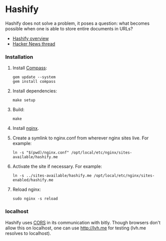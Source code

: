 # Hashify

Hashify does not solve a problem, it poses a question: what becomes possible
when one is able to store entire documents in URLs?

  - [Hashify overview](http://bit.ly/dXYxGU)
  - [Hacker News thread](http://news.ycombinator.com/item?id=2464213)


### Installation

1.  Install [Compass](http://compass-style.org/):

        gem update --system
        gem install compass

2.  Install dependencies:

        make setup

3.  Build:

        make

4.  Install [nginx](http://nginx.com/).

5.  Create a symlink to nginx.conf from wherever nginx sites live. For example:

        ln -s "$(pwd)/nginx.conf" /opt/local/etc/nginx/sites-available/hashify.me

6.  Activate the site if necessary. For example:

        ln -s ../sites-available/hashify.me /opt/local/etc/nginx/sites-enabled/hashify.me

7.  Reload nginx:

        sudo nginx -s reload


### localhost

Hashify uses [CORS](http://en.wikipedia.org/wiki/Cross-origin_resource_sharing)
in its communication with bitly. Though browsers don't allow this on localhost,
one can use <http://lvh.me> for testing (lvh.me resolves to localhost).
